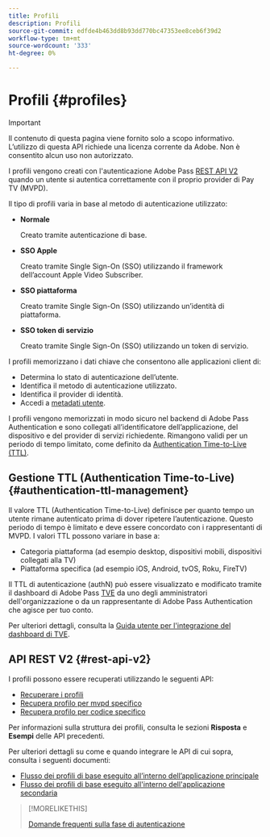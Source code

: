 ```yaml
---
title: Profili
description: Profili
source-git-commit: edfde4b463dd8b93dd770bc47353ee8ceb6f39d2
workflow-type: tm+mt
source-wordcount: '333'
ht-degree: 0%

---
```


# Profili {#profiles}

>[!IMPORTANT]
>
> Il contenuto di questa pagina viene fornito solo a scopo informativo. L’utilizzo di questa API richiede una licenza corrente da Adobe. Non è consentito alcun uso non autorizzato.

I profili vengono creati con l&#39;autenticazione Adobe Pass [REST API V2](/help/authentication/integration-guide-programmers/rest-apis/rest-api-v2/rest-api-v2-overview.md) quando un utente si autentica correttamente con il proprio provider di Pay TV (MVPD).

Il tipo di profili varia in base al metodo di autenticazione utilizzato:

* **Normale**

  Creato tramite autenticazione di base.

* **SSO Apple**

  Creato tramite Single Sign-On (SSO) utilizzando il framework dell’account Apple Video Subscriber.

* **SSO piattaforma**

  Creato tramite Single Sign-On (SSO) utilizzando un’identità di piattaforma.

* **SSO token di servizio**

  Creato tramite Single Sign-On (SSO) utilizzando un token di servizio.

I profili memorizzano i dati chiave che consentono alle applicazioni client di:

* Determina lo stato di autenticazione dell’utente.
* Identifica il metodo di autenticazione utilizzato.
* Identifica il provider di identità.
* Accedi a [metadati utente](/help/authentication/integration-guide-programmers/features-standard/entitlements/user-metadata.md).

I profili vengono memorizzati in modo sicuro nel backend di Adobe Pass Authentication e sono collegati all’identificatore dell’applicazione, del dispositivo e del provider di servizi richiedente. Rimangono validi per un periodo di tempo limitato, come definito da [Authentication Time-to-Live (TTL)](#authentication-ttl-management).

## Gestione TTL (Authentication Time-to-Live) {#authentication-ttl-management}

Il valore TTL (Authentication Time-to-Live) definisce per quanto tempo un utente rimane autenticato prima di dover ripetere l’autenticazione. Questo periodo di tempo è limitato e deve essere concordato con i rappresentanti di MVPD. I valori TTL possono variare in base a:

* Categoria piattaforma (ad esempio desktop, dispositivi mobili, dispositivi collegati alla TV)
* Piattaforma specifica (ad esempio iOS, Android, tvOS, Roku, FireTV)

Il TTL di autenticazione (authN) può essere visualizzato e modificato tramite il dashboard di Adobe Pass [TVE](/help/authentication/integration-guide-programmers/rest-apis/rest-api-v2/rest-api-v2-glossary.md#tve-dashboard) da uno degli amministratori dell&#39;organizzazione o da un rappresentante di Adobe Pass Authentication che agisce per tuo conto.

Per ulteriori dettagli, consulta la [Guida utente per l&#39;integrazione del dashboard di TVE](/help/authentication/user-guide-tve-dashboard/tve-dashboard-integrations.md#most-used-flows).

## API REST V2 {#rest-api-v2}

I profili possono essere recuperati utilizzando le seguenti API:

* [Recuperare i profili](/help/authentication/integration-guide-programmers/rest-apis/rest-api-v2/apis/profiles-apis/rest-api-v2-profiles-apis-retrieve-profiles.md)
* [Recupera profilo per mvpd specifico](/help/authentication/integration-guide-programmers/rest-apis/rest-api-v2/apis/profiles-apis/rest-api-v2-profiles-apis-retrieve-profile-for-specific-mvpd.md)
* [Recupera profilo per codice specifico](/help/authentication/integration-guide-programmers/rest-apis/rest-api-v2/apis/profiles-apis/rest-api-v2-profiles-apis-retrieve-profile-for-specific-code.md)

Per informazioni sulla struttura dei profili, consulta le sezioni **Risposta** e **Esempi** delle API precedenti.

Per ulteriori dettagli su come e quando integrare le API di cui sopra, consulta i seguenti documenti:

* [Flusso dei profili di base eseguito all’interno dell’applicazione principale](/help/authentication/integration-guide-programmers/rest-apis/rest-api-v2/flows/basic-access-flows/rest-api-v2-basic-profiles-primary-application-flow.md)
* [Flusso dei profili di base eseguito all&#39;interno dell&#39;applicazione secondaria](/help/authentication/integration-guide-programmers/rest-apis/rest-api-v2/flows/basic-access-flows/rest-api-v2-basic-profiles-secondary-application-flow.md)

>[!MORELIKETHIS]
>
> [Domande frequenti sulla fase di autenticazione](/help/authentication/integration-guide-programmers/rest-apis/rest-api-v2/rest-api-v2-faqs.md#authentication-phase-faqs-general)
